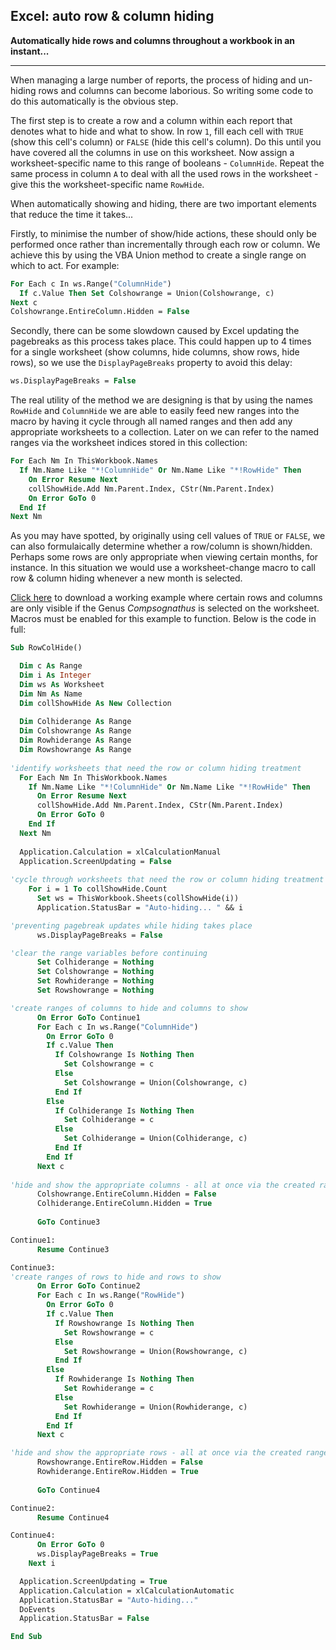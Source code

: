 ## Excel: auto row & column hiding

**Automatically hide rows and columns throughout a workbook in an instant...**

---

When managing a large number of reports, the process of hiding and un-hiding
rows and columns can become laborious. So writing some code to do this
automatically is the obvious step.

The first step is to create a row and a column within each report that denotes
what to hide and what to show. In row `1`, fill each cell with `TRUE` (show this
cell's column) or `FALSE` (hide this cell's column). Do this until you have
covered all the columns in use on this worksheet. Now assign a
worksheet-specific name to this range of booleans - `ColumnHide`. Repeat the
same process in column `A` to deal with all the used rows in the worksheet -
give this the worksheet-specific name `RowHide`.

When automatically showing and hiding, there are two important elements that
reduce the time it takes...

Firstly, to minimise the number of show/hide actions, these should only be
performed once rather than incrementally through each row or column. We achieve
this by using the VBA Union method to create a single range on which to act. For
example:

```vb
For Each c In ws.Range("ColumnHide")
  If c.Value Then Set Colshowrange = Union(Colshowrange, c)
Next c 
Colshowrange.EntireColumn.Hidden = False
```

Secondly, there can be some slowdown caused by Excel updating the pagebreaks as
this process takes place. This could happen up to 4 times for a single
worksheet (show columns, hide columns, show rows, hide rows), so we use the
`DisplayPageBreaks` property to avoid this delay:

```vb
ws.DisplayPageBreaks = False
```

The real utility of the method we are designing is that by using the names
`RowHide` and `ColumnHide` we are able to easily feed new ranges into the macro
by having it cycle through all named ranges and then add any appropriate
worksheets to a collection. Later on we can refer to the named ranges via the
worksheet indices stored in this collection:

```vb
For Each Nm In ThisWorkbook.Names
  If Nm.Name Like "*!ColumnHide" Or Nm.Name Like "*!RowHide" Then
    On Error Resume Next
    collShowHide.Add Nm.Parent.Index, CStr(Nm.Parent.Index)
    On Error GoTo 0
  End If
Next Nm
```

As you may have spotted, by originally using cell values of `TRUE` or `FALSE`,
we can also formulaically determine whether a row/column is shown/hidden.
Perhaps some rows are only appropriate when viewing certain months, for
instance. In this situation we would use a worksheet-change macro to call row &
column hiding whenever a new month is selected.

[Click here](_static/Row_Column_Hide.xlsm) to download a working example where certain rows and 
columns are only visible if the Genus _Compsognathus_ is selected on the 
worksheet. Macros must be enabled for this example to function. Below is the 
code in full:

```vb
Sub RowColHide()

  Dim c As Range
  Dim i As Integer
  Dim ws As Worksheet
  Dim Nm As Name
  Dim collShowHide As New Collection
  
  Dim Colhiderange As Range
  Dim Colshowrange As Range
  Dim Rowhiderange As Range
  Dim Rowshowrange As Range
  
'identify worksheets that need the row or column hiding treatment
  For Each Nm In ThisWorkbook.Names
    If Nm.Name Like "*!ColumnHide" Or Nm.Name Like "*!RowHide" Then
      On Error Resume Next
      collShowHide.Add Nm.Parent.Index, CStr(Nm.Parent.Index)
      On Error GoTo 0
    End If
  Next Nm
  
  Application.Calculation = xlCalculationManual
  Application.ScreenUpdating = False
  
'cycle through worksheets that need the row or column hiding treatment
    For i = 1 To collShowHide.Count
      Set ws = ThisWorkbook.Sheets(collShowHide(i))
      Application.StatusBar = "Auto-hiding... " && i

'preventing pagebreak updates while hiding takes place
      ws.DisplayPageBreaks = False

'clear the range variables before continuing
      Set Colhiderange = Nothing
      Set Colshowrange = Nothing 
      Set Rowhiderange = Nothing
      Set Rowshowrange = Nothing

'create ranges of columns to hide and columns to show
      On Error GoTo Continue1
      For Each c In ws.Range("ColumnHide")
        On Error GoTo 0
        If c.Value Then
          If Colshowrange Is Nothing Then
            Set Colshowrange = c
          Else
            Set Colshowrange = Union(Colshowrange, c)
          End If
        Else
          If Colhiderange Is Nothing Then
            Set Colhiderange = c
          Else
            Set Colhiderange = Union(Colhiderange, c)
          End If
        End If
      Next c
    
'hide and show the appropriate columns - all at once via the created ranges
      Colshowrange.EntireColumn.Hidden = False
      Colhiderange.EntireColumn.Hidden = True
      
      GoTo Continue3

Continue1:
      Resume Continue3

Continue3:
'create ranges of rows to hide and rows to show
      On Error GoTo Continue2
      For Each c In ws.Range("RowHide")
        On Error GoTo 0
        If c.Value Then
          If Rowshowrange Is Nothing Then
            Set Rowshowrange = c
          Else
            Set Rowshowrange = Union(Rowshowrange, c)
          End If
        Else
          If Rowhiderange Is Nothing Then
            Set Rowhiderange = c
          Else
            Set Rowhiderange = Union(Rowhiderange, c)
          End If
        End If
      Next c

'hide and show the appropriate rows - all at once via the created ranges
      Rowshowrange.EntireRow.Hidden = False
      Rowhiderange.EntireRow.Hidden = True
      
      GoTo Continue4

Continue2:
      Resume Continue4

Continue4:
      On Error GoTo 0
      ws.DisplayPageBreaks = True
    Next i

  Application.ScreenUpdating = True
  Application.Calculation = xlCalculationAutomatic
  Application.StatusBar = "Auto-hiding..."
  DoEvents
  Application.StatusBar = False

End Sub
```

